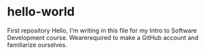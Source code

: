 # hello-world
First repository 
Hello,
I'm writing in this file for my Intro to Software Development course. 
Wearerequired to make a GitHub account and familiarize ourselves. 
